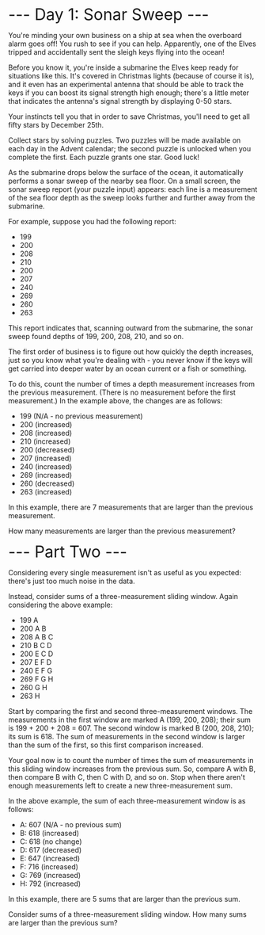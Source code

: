 <font size=6>--- Day 1: Sonar Sweep ---</font>

You're minding your own business on a ship at sea when the overboard alarm goes off! You rush to see if you can help. Apparently, one of the Elves tripped and accidentally sent the sleigh keys flying into the ocean!

Before you know it, you're inside a submarine the Elves keep ready for situations like this. It's covered in Christmas lights (because of course it is), and it even has an experimental antenna that should be able to track the keys if you can boost its signal strength high enough; there's a little meter that indicates the antenna's signal strength by displaying 0-50 stars.

Your instincts tell you that in order to save Christmas, you'll need to get all fifty stars by December 25th.

Collect stars by solving puzzles. Two puzzles will be made available on each day in the Advent calendar; the second puzzle is unlocked when you complete the first. Each puzzle grants one star. Good luck!

As the submarine drops below the surface of the ocean, it automatically performs a sonar sweep of the nearby sea floor. On a small screen, the sonar sweep report (your puzzle input) appears: each line is a measurement of the sea floor depth as the sweep looks further and further away from the submarine.

For example, suppose you had the following report:

<ul>
<li>199</li>
<li>200</li>
<li>208</li>
<li>210</li>
<li>200</li>
<li>207</li>
<li>240</li>
<li>269</li>
<li>260</li>
<li>263</li>
</ul>
This report indicates that, scanning outward from the submarine, the sonar sweep found depths of 199, 200, 208, 210, and so on.

The first order of business is to figure out how quickly the depth increases, just so you know what you're dealing with - you never know if the keys will get carried into deeper water by an ocean current or a fish or something.

To do this, count the number of times a depth measurement increases from the previous measurement. (There is no measurement before the first measurement.) In the example above, the changes are as follows:

<ul>
<li>199 (N/A - no previous measurement)</li>
<li>200 (increased)</li>
<li>208 (increased)</li>
<li>210 (increased)</li>
<li>200 (decreased)</li>
<li>207 (increased)</li>
<li>240 (increased)</li>
<li>269 (increased)</li>
<li>260 (decreased)</li>
<li>263 (increased)</li>
</ul>

In this example, there are 7 measurements that are larger than the previous measurement.

How many measurements are larger than the previous measurement?

<font size=6>--- Part Two ---</font>

Considering every single measurement isn't as useful as you expected: there's just too much noise in the data.

Instead, consider sums of a three-measurement sliding window. Again considering the above example:
<ul>
<li>199  A      </li>
<li>200  A B    </li>
<li>208  A B C  </li>
<li>210    B C D</li>
<li>200  E   C D</li>
<li>207  E F   D</li>
<li>240  E F G  </li>
<li>269    F G H</li>
<li>260      G H</li>
<li>263        H</li>
</ul>
Start by comparing the first and second three-measurement windows. The measurements in the first window are marked A (199, 200, 208); their sum is 199 + 200 + 208 = 607. The second window is marked B (200, 208, 210); its sum is 618. The sum of measurements in the second window is larger than the sum of the first, so this first comparison increased.

Your goal now is to count the number of times the sum of measurements in this sliding window increases from the previous sum. So, compare A with B, then compare B with C, then C with D, and so on. Stop when there aren't enough measurements left to create a new three-measurement sum.

In the above example, the sum of each three-measurement window is as follows:

<ul>
<li>A: 607 (N/A - no previous sum)</li>
<li>B: 618 (increased)</li>
<li>C: 618 (no change)</li>
<li>D: 617 (decreased)</li>
<li>E: 647 (increased)</li>
<li>F: 716 (increased)</li>
<li>G: 769 (increased)</li>
<li>H: 792 (increased)</li>
</ul>
In this example, there are 5 sums that are larger than the previous sum.

Consider sums of a three-measurement sliding window. How many sums are larger than the previous sum?